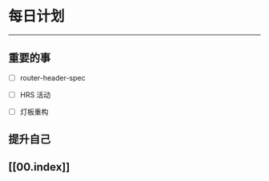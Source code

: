 
# 每日计划
---
## 重要的事

- [ ]  router-header-spec
- [ ]  HRS 活动
- [ ]  灯板重构



## 提升自己

  



## [[00.index]]










